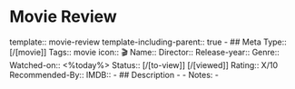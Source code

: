 # Movie Review
template:: movie-review
template-including-parent:: true
	- ## Meta
	  Type:: [/[movie]]
	  Tags:: movie
	  icon:: 🎬
	  Name:: 
	  Director:: 
	  Release-year:: 
	  Genre:: 
	  Watched-on:: <%today%>
	  Status:: [/[to-view]] [/[viewed]] 
	  Rating:: X/10
	  Recommended-By::
	  IMDB::
	- ## Description
		-
	- Notes:
		-